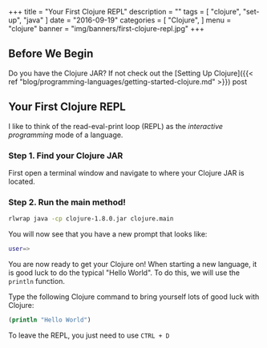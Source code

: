 +++
title = "Your First Clojure REPL"
description = ""
tags = [
    "clojure",
    "set-up",
	"java"
]
date = "2016-09-19"
categories = [
    "Clojure",
]
menu = "clojure"
banner = "img/banners/first-clojure-repl.jpg"
+++

## Before We Begin

Do you have the Clojure JAR? If not check out the [Setting Up Clojure]({{< ref "blog/programming-languages/getting-started-clojure.md" >}}) post

## Your First Clojure REPL

I like to think of the read-eval-print loop (REPL) as the *interactive programming* mode of a language. 

### Step 1. Find your Clojure JAR

First open a terminal window and navigate to where your Clojure JAR is located.

### Step 2. Run the main method!
 
```bash
rlwrap java -cp clojure-1.8.0.jar clojure.main
```

You will now see that you have a new prompt that looks like:

```bash
user=>
```

You are now ready to get your Clojure on! When starting a new language, it is good luck to do the typical "Hello World". To do this, we will use the `println` function. 

Type the following Clojure command to bring yourself lots of good luck with Clojure:

```clojure
(println "Hello World")
```

To leave the REPL, you just need to use `CTRL + D`
